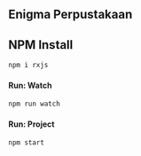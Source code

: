 ## Enigma Perpustakaan

## NPM Install

```bash
npm i rxjs
```

#### Run: Watch

```bash
npm run watch
```

#### Run: Project

```bash
npm start
```
